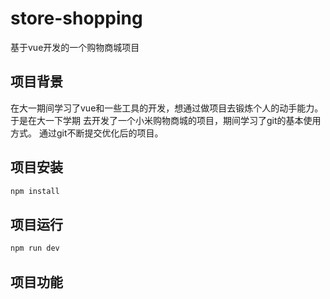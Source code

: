 # store-shopping

基于vue开发的一个购物商城项目

## 项目背景

在大一期间学习了vue和一些工具的开发，想通过做项目去锻炼个人的动手能力。
于是在大一下学期 去开发了一个小米购物商城的项目，期间学习了git的基本使用方式。
通过git不断提交优化后的项目。

## 项目安装

```sh
npm install
```

## 项目运行

```sh
npm run dev
```

## 项目功能

